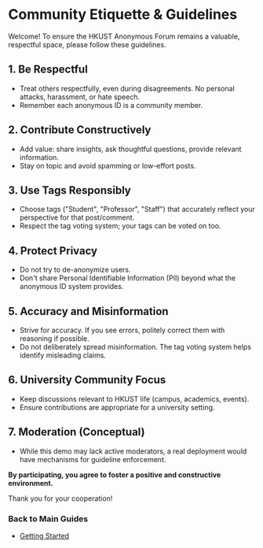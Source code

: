 # Community Etiquette & Guidelines

Welcome! To ensure the HKUST Anonymous Forum remains a valuable, respectful space, please follow these guidelines.

## 1. Be Respectful

*   Treat others respectfully, even during disagreements. No personal attacks, harassment, or hate speech.
*   Remember each anonymous ID is a community member.

## 2. Contribute Constructively

*   Add value: share insights, ask thoughtful questions, provide relevant information.
*   Stay on topic and avoid spamming or low-effort posts.

## 3. Use Tags Responsibly

*   Choose tags ("Student", "Professor", "Staff") that accurately reflect your perspective for that post/comment.
*   Respect the tag voting system; your tags can be voted on too.

## 4. Protect Privacy

*   Do not try to de-anonymize users.
*   Don't share Personal Identifiable Information (PII) beyond what the anonymous ID system provides.

## 5. Accuracy and Misinformation

*   Strive for accuracy. If you see errors, politely correct them with reasoning if possible.
*   Do not deliberately spread misinformation. The tag voting system helps identify misleading claims.

## 6. University Community Focus

*   Keep discussions relevant to HKUST life (campus, academics, events).
*   Ensure contributions are appropriate for a university setting.

## 7. Moderation (Conceptual)

*   While this demo may lack active moderators, a real deployment would have mechanisms for guideline enforcement.

**By participating, you agree to foster a positive and constructive environment.**

Thank you for your cooperation!

### Back to Main Guides

*   [Getting Started](./01-getting-started.md) 